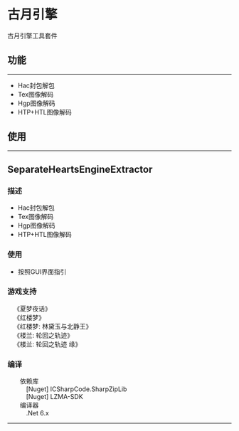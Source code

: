 # 古月引擎

古月引擎工具套件

## 功能
---
* Hac封包解包
* Tex图像解码
* Hgp图像解码
* HTP+HTL图像解码

## 使用
---
## SeparateHeartsEngineExtractor
### 描述
* Hac封包解包
* Tex图像解码
* Hgp图像解码
* HTP+HTL图像解码
### 使用
* 按照GUI界面指引
### 游戏支持
&emsp;《夏梦夜话》<br>
&emsp;《红楼梦》<br>
&emsp;《红楼梦: 林黛玉与北静王》<br>
&emsp;《楼兰: 轮回之轨迹》<br>
&emsp;《楼兰: 轮回之轨迹 缘》<br>
### 编译
&emsp;&emsp;依赖库<br>
&emsp;&emsp;&emsp;\[Nuget\] ICSharpCode.SharpZipLib<br>
&emsp;&emsp;&emsp;\[Nuget\] LZMA-SDK<br>
&emsp;&emsp;编译器<br>
&emsp;&emsp;&emsp;.Net 6.x<br>

---
